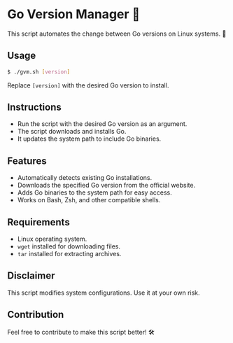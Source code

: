 # Go Version Manager :rocket:

This script automates the change between Go versions on Linux systems. 🐧

## Usage

```bash
$ ./gvm.sh [version]
```
Replace `[version]` with the desired Go version to install.

## Instructions
- Run the script with the desired Go version as an argument.
- The script downloads and installs Go.
- It updates the system path to include Go binaries.

## Features
- Automatically detects existing Go installations.
- Downloads the specified Go version from the official website.
- Adds Go binaries to the system path for easy access.
- Works on Bash, Zsh, and other compatible shells.

## Requirements
- Linux operating system.
- `wget` installed for downloading files.
- `tar` installed for extracting archives.

## Disclaimer
This script modifies system configurations. Use it at your own risk.

## Contribution
Feel free to contribute to make this script better! 🛠️


